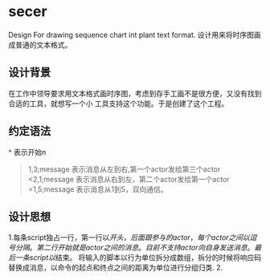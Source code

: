 # secer
Design For drawing sequence chart int plant text format.
设计用来将时序图画成普通的文本格式。
## 设计背景
在工作中领导要求用文本格式画时序图，考虑到存手工画不是很方便，又没有找到合适的工具，就想写一个小
工具支持这个功能。于是创建了这个工程。
## 约定语法 
^ 表示开始n                       
>1,3;message 表示消息从左到右,第一个actor发给第三个actor
<2,1;message 表示消息从右到左，第二个actor发给第一个actor
=1,5;message 表示消息从1到5，双向通信。
## 设计思想
1.每条script独占一行，第一行以$开头，后面跟参与的actor，每个actor之间以逗号分隔。
  第二行开始就是actor之间的消息。目前不支持actor向自身发送消息。最后一条script以$结束。
  将输入的脚本以行为单位拆分成数组，拆分的时候将响应码替换成消息，以命令的起点和终点之间的距离为单位进行分组归类.
2.
